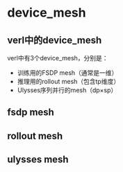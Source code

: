 # device_mesh


## verl中的device_mesh

verl中有3个device_mesh，分别是：
- 训练用的FSDP mesh（通常是一维）
- 推理用的rollout mesh（包含tp维度）
- Ulysses序列并行的mesh（dp×sp）

## fsdp mesh

## rollout mesh

## ulysses mesh
